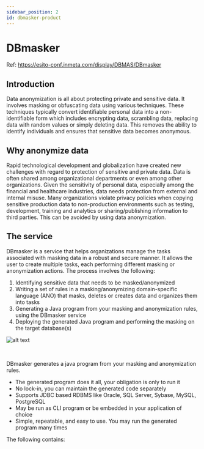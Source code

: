 ```yaml
---
sidebar_position: 2
id: dbmasker-product
---
```


# DBmasker

Ref: https://esito-conf.inmeta.com/display/DBMAS/DBmasker
<!-- markdownlint-disable MD013 - makes html allowed -->

## Introduction

Data anonymization is all about protecting private and sensitive data. It involves masking or obfuscating data using various techniques. These techniques typically convert identifiable personal data into a non-identifiable form which includes encrypting data, scrambling data, replacing data with random values or simply deleting data. This removes the ability to identify individuals and ensures that sensitive data becomes anonymous.

## Why anonymize data

Rapid technological development and globalization have created new challenges with regard to protection of sensitive and private data. Data is often shared among organizational departments or even among other organizations. Given the sensitivity of personal data, especially among the financial and healthcare industries, data needs protection from external and internal misuse. Many organizations violate privacy policies when copying sensitive production data to non-production environments such as testing, development, training and analytics or sharing/publishing information to third parties. This can be avoided by using data anonymization.

## The service

DBmasker is a service that helps organizations manage the tasks associated with masking data in a robust and secure manner. It allows the user to create multiple tasks, each performing different masking or anonymization actions. The process involves the following:

1. Identifying sensitive data that needs to be masked/anonymized
2. Writing a set of rules in a masking/anonymizing domain-specific language (ANO) that masks, deletes or creates data and organizes them into tasks
3. Generating a Java program from your masking and anonymization rules, using the DBmasker service
4. Deploying the generated Java program and performing the masking on the target database(s)

![alt text](/img/docs/dbmasker_graph.png 'DBmasker graph')

<br/>

DBmasker generates a java program from your masking and anonymization rules.

- The generated program does it all, your obligation is only to run it
- No lock-in, you can maintain the generated code separately
- Supports JDBC based RDBMS like Oracle, SQL Server, Sybase, MySQL, PostgreSQL
- May be run as CLI program or be embedded in your application of choice
- Simple, repeatable, and easy to use. You may run the generated program many times

The following contains:
